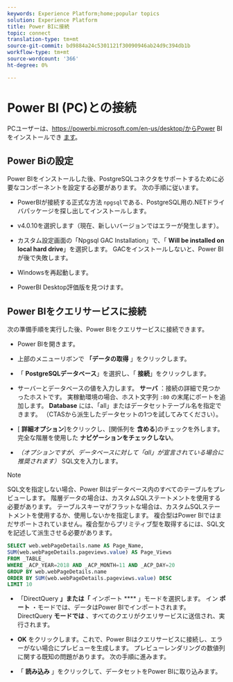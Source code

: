 ```yaml
---
keywords: Experience Platform;home;popular topics
solution: Experience Platform
title: Power BIに接続
topic: connect
translation-type: tm+mt
source-git-commit: bd9884a24c5301121f30090946ab24d9c394db1b
workflow-type: tm+mt
source-wordcount: '366'
ht-degree: 0%

---
```



# Power BI (PC)との接続

PCユーザーは、https://powerbi.microsoft.com/en-us/desktop/からPower BIをインストールでき [ます](https://powerbi.microsoft.com/en-us/desktop/)。

## Power Biの設定

Power BIをインストールした後、PostgreSQLコネクタをサポートするために必要なコンポーネントを設定する必要があります。 次の手順に従います。

- PowerBIが接続する正式な方法 `npgsql`である、PostgreSQL用の.NETドライバパッケージを探し出してインストールします。

- v4.0.10を選択します（現在、新しいバージョンではエラーが発生します）。

- カスタム設定画面の「Npgsql GAC Installation」で、「 **Will be installed on local hard drive**」を選択します。 GACをインストールしないと、Power BIが後で失敗します。

- Windowsを再起動します。

- PowerBI Desktop評価版を見つけます。

## Power BIをクエリサービスに接続

次の準備手順を実行した後、Power BIをクエリサービスに接続できます。

- Power BIを開きます。

- 上部のメニューリボンで **「データの取得** 」をクリックします。

- 「 **PostgreSQLデータベース**」を選択し、「 **接続**」をクリックします。

- サーバーとデータベースの値を入力します。 **サーバ** ：接続の詳細で見つかったホストです。 実稼動環境の場合、ホスト文字列 `:80` の末尾にポートを追加します。 **Database** には、「all」またはデータセットテーブル名を指定できます。 （CTASから派生したデータセットの1つを試してみてください）。

- [ **詳細オプション**]をクリックし、[関係列を **含める**]のチェックを外します。 完全な階層を使用した **ナビゲーションをチェックしない**。

- *（オプションですが、データベースに対して「all」が宣言されている場合に推奨されます）* SQL文を入力します。

>[!NOTE]
>
>SQL文を指定しない場合、Power BIはデータベース内のすべてのテーブルをプレビューします。 階層データの場合は、カスタムSQLステートメントを使用する必要があります。 テーブルスキーマがフラットな場合は、カスタムSQLステートメントを使用するか、使用しないかを指定します。 複合型はPower BIではまだサポートされていません。複合型からプリミティブ型を取得するには、SQL文を記述して派生させる必要があります。

```sql
SELECT web.webPageDetails.name AS Page_Name, 
SUM(web.webPageDetails.pageviews.value) AS Page_Views 
FROM _TABLE_ 
WHERE _ACP_YEAR=2018 AND _ACP_MONTH=11 AND _ACP_DAY=20 
GROUP BY web.webPageDetails.name 
ORDER BY SUM(web.webPageDetails.pageviews.value) DESC 
LIMIT 10
```

- 「DirectQuery **」または「** インポート **** 」モードを選択します。 イン **ポート** ・モードでは、データはPower BIでインポートされます。 DirectQuery **モードでは** 、すべてのクエリがクエリサービスに送信され、実行されます。

- **OK** をクリックします。これで、Power BIはクエリサービスに接続し、エラーがない場合にプレビューを生成します。 プレビューレンダリングの数値列に関する既知の問題があります。 次の手順に進みます。

- 「 **読み込み** 」をクリックして、データセットをPower BIに取り込みます。
